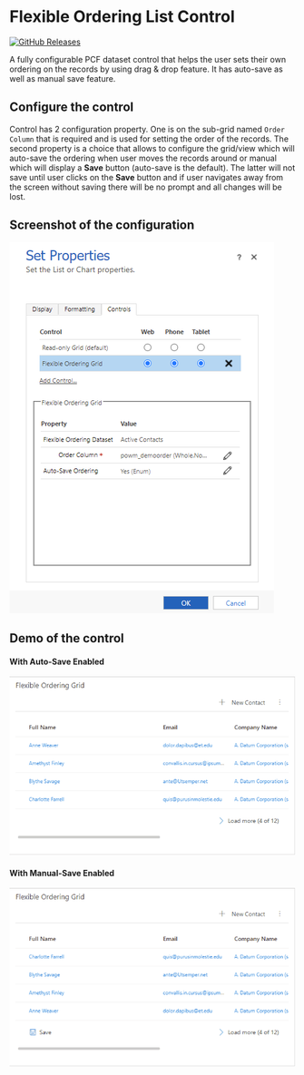 # Flexible Ordering List Control

[![GitHub Releases](https://img.shields.io/static/v1?label=Download&message=Flexible%20Ordering%20Grid&style=for-the-badge&logo=microsoft&color=brightgreen)](https://github.com/Power-Maverick/PCF-Controls/releases/tag/FlexOrderGrid-v.1.0.10)

A fully configurable PCF dataset control that helps the user sets their own ordering on the records by using drag & drop feature. It has auto-save as well as manual save feature.

## Configure the control

Control has 2 configuration property. One is on the sub-grid named `Order Column` that is required and is used for setting the order of the records. The second property is a choice that allows to configure the grid/view which will auto-save the ordering when user moves the records around or manual which will display a **Save** button (auto-save is the default). The latter will not save until user clicks on the **Save** button and if user navigates away from the screen without saving there will be no prompt and all changes will be lost.

## Screenshot of the configuration

![FlexOrderGrid-Configuration](Assets/Control-Configuration.png)

## Demo of the control

#### With Auto-Save Enabled

![FlexOrderGrid-AutoSave](Assets/FlexOrderingGrid-WithAutoSave.gif)

#### With Manual-Save Enabled

![FlexOrderGrid-ManualSave](Assets/FlexOrderingGrid-WithManualSave.gif)
